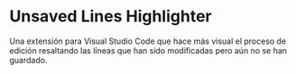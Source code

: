 # Unsaved Lines Highlighter

Una extensión para Visual Studio Code que hace más visual el proceso de edición resaltando las líneas que han sido modificadas pero aún no se han guardado.
